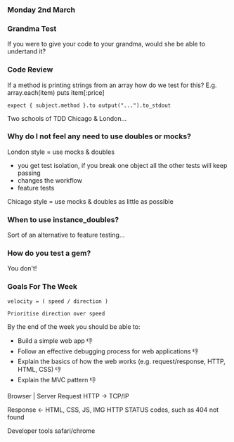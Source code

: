 ### Monday 2nd March 

### Grandma Test  

If you were to give your code to your grandma, would she be able to undertand it?

### Code Review  

If a method is printing strings from an array how do we test for this? E.g. array.each(item) puts item[:price] 

``` 
expect { subject.method }.to output("...").to_stdout 
``` 

Two schools of TDD Chicago & London...

### Why do I not feel any need to use doubles or mocks? ###

London style = use mocks & doubles 
- you get test isolation, if you break one object all the other tests will keep passing
- changes the workflow 
- feature tests 


Chicago style = use mocks & doubles as little as possible

### When to use instance_doubles? ###

Sort of an alternative to feature testing... 

### How do you test a gem? ###

You don't! 

### Goals For The Week  

```
velocity = ( speed / direction ) 

Prioritise direction over speed 
```
By the end of the week you should be able to: 

- Build a simple web app :-1:
- Follow an effective debugging process for web applications :-1:
- Explain the basics of how the web works (e.g. request/response, HTTP, HTML, CSS) :-1:
- Explain the MVC pattern :-1:

Browser | Server
Request
HTTP -> 
TCP/IP 


Response <-
HTML, CSS, JS, IMG
HTTP STATUS codes, such as 404 not found

Developer tools safari/chrome



